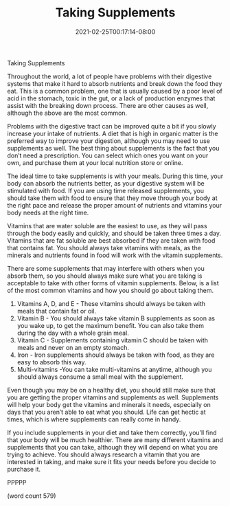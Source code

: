 ﻿---
title: "Taking Supplements"
date: 2021-02-25T00:17:14-08:00
description: "Vitamins and Supplements Tips for Web Success"
featured_image: "/images/Vitamins and Supplements.jpg"
tags: ["Vitamins and Supplements"]
---

Taking Supplements

Throughout the world, a lot of people have problems with their digestive systems that make it hard to absorb nutrients and break down the food they eat.  This is a common problem, one that is usually caused by a poor level of acid in the stomach, toxic in the gut, or a lack of production enzymes that assist with the breaking down process.  There are other causes as well, although the above are the most common.

Problems with the digestive tract can be improved quite a bit if you slowly increase your intake of nutrients.  A diet that is high in organic matter is the preferred way to improve your digestion, although you may need to use supplements as well.  The best thing about supplements is the fact that you don’t need a prescription.  You can select which ones you want on your own, and purchase them at your local nutrition store or online.

The ideal time to take supplements is with your meals.  During this time, your body can absorb the nutrients better, as your digestive system will be stimulated with food.  If you are using time released supplements, you should take them with food to ensure that they move through your body at the right pace and release the proper amount of nutrients and vitamins your body needs at the right time.

Vitamins that are water soluble are the easiest to use, as they will pass through the body easily and quickly, and should be taken three times a day.  Vitamins that are fat soluble are best absorbed if they are taken with food that contains fat.  You should always take vitamins with meals, as the minerals and nutrients found in food will work with the vitamin supplements.

There are some supplements that may interfere with others when you absorb them, so you should always make sure what you are taking is acceptable to take with other forms of vitamin supplements.  Below, is a list of the most common vitamins and how you should go about taking them.

1.  Vitamins A, D, and E - These vitamins should always be taken with meals that contain fat or oil.
2.  Vitamin B - You should always take vitamin B supplements as soon as you wake up, to get the maximum benefit.  You can also take them during the day with a whole grain meal.
3.  Vitamin C - Supplements containing vitamin C should be taken with meals and never on an empty stomach.
4.  Iron - Iron supplements should always be taken with food, as they are easy to absorb this way.
5.  Multi-vitamins -You can take multi-vitamins at anytime, although you should always consume a small meal with the supplement.

Even though you may be on a healthy diet, you should still make sure that you are getting the proper vitamins and supplements as well.  Supplements will help your body get the vitamins and minerals it needs, especially on days that you aren’t able to eat what you should.  Life can get hectic at times, which is where supplements can really come in handy.

If you include supplements in your diet and take them correctly, you’ll find that your body will be much healthier.  There are many different vitamins and supplements that you can take, although they will depend on what you are trying to achieve.  You should always research a vitamin that you are interested in taking, and make sure it fits your needs before you decide to purchase it.

PPPPP

(word count 579)

